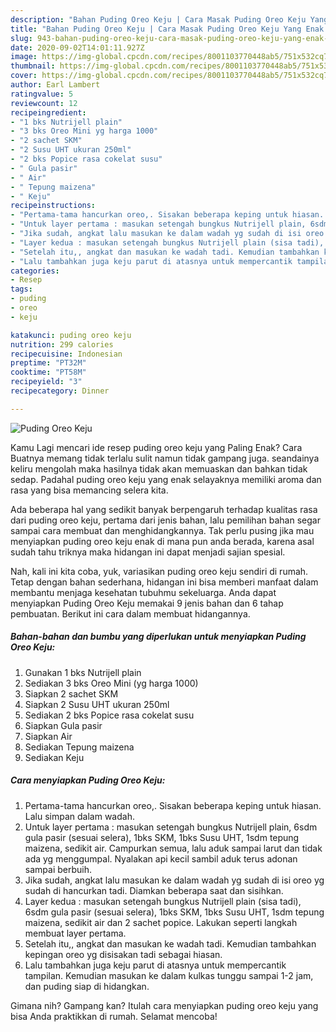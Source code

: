 ```yaml
---
description: "Bahan Puding Oreo Keju | Cara Masak Puding Oreo Keju Yang Enak dan Simpel"
title: "Bahan Puding Oreo Keju | Cara Masak Puding Oreo Keju Yang Enak dan Simpel"
slug: 943-bahan-puding-oreo-keju-cara-masak-puding-oreo-keju-yang-enak-dan-simpel
date: 2020-09-02T14:01:11.927Z
image: https://img-global.cpcdn.com/recipes/8001103770448ab5/751x532cq70/puding-oreo-keju-foto-resep-utama.jpg
thumbnail: https://img-global.cpcdn.com/recipes/8001103770448ab5/751x532cq70/puding-oreo-keju-foto-resep-utama.jpg
cover: https://img-global.cpcdn.com/recipes/8001103770448ab5/751x532cq70/puding-oreo-keju-foto-resep-utama.jpg
author: Earl Lambert
ratingvalue: 5
reviewcount: 12
recipeingredient:
- "1 bks Nutrijell plain"
- "3 bks Oreo Mini yg harga 1000"
- "2 sachet SKM"
- "2 Susu UHT ukuran 250ml"
- "2 bks Popice rasa cokelat susu"
- " Gula pasir"
- " Air"
- " Tepung maizena"
- " Keju"
recipeinstructions:
- "Pertama-tama hancurkan oreo,. Sisakan beberapa keping untuk hiasan. Lalu simpan dalam wadah."
- "Untuk layer pertama : masukan setengah bungkus Nutrijell plain, 6sdm gula pasir (sesuai selera), 1bks SKM, 1bks Susu UHT, 1sdm tepung maizena, sedikit air. Campurkan semua, lalu aduk sampai larut dan tidak ada yg menggumpal. Nyalakan api kecil sambil aduk terus adonan sampai berbuih."
- "Jika sudah, angkat lalu masukan ke dalam wadah yg sudah di isi oreo yg sudah di hancurkan tadi. Diamkan beberapa saat dan sisihkan."
- "Layer kedua : masukan setengah bungkus Nutrijell plain (sisa tadi), 6sdm gula pasir (sesuai selera), 1bks SKM, 1bks Susu UHT, 1sdm tepung maizena, sedikit air dan 2 sachet popice. Lakukan seperti langkah membuat layer pertama."
- "Setelah itu,, angkat dan masukan ke wadah tadi. Kemudian tambahkan kepingan oreo yg disisakan tadi sebagai hiasan."
- "Lalu tambahkan juga keju parut di atasnya untuk mempercantik tampilan. Kemudian masukan ke dalam kulkas tunggu sampai 1-2 jam, dan puding siap di hidangkan."
categories:
- Resep
tags:
- puding
- oreo
- keju

katakunci: puding oreo keju 
nutrition: 299 calories
recipecuisine: Indonesian
preptime: "PT32M"
cooktime: "PT58M"
recipeyield: "3"
recipecategory: Dinner

---
```



![Puding Oreo Keju](https://img-global.cpcdn.com/recipes/8001103770448ab5/751x532cq70/puding-oreo-keju-foto-resep-utama.jpg)

Kamu Lagi mencari ide resep puding oreo keju yang Paling Enak? Cara Buatnya memang tidak terlalu sulit namun tidak gampang juga. seandainya keliru mengolah maka hasilnya tidak akan memuaskan dan bahkan tidak sedap. Padahal puding oreo keju yang enak selayaknya memiliki aroma dan rasa yang bisa memancing selera kita.



Ada beberapa hal yang sedikit banyak berpengaruh terhadap kualitas rasa dari puding oreo keju, pertama dari jenis bahan, lalu pemilihan bahan segar sampai cara membuat dan menghidangkannya. Tak perlu pusing jika mau menyiapkan puding oreo keju enak di mana pun anda berada, karena asal sudah tahu triknya maka hidangan ini dapat menjadi sajian spesial.


Nah, kali ini kita coba, yuk, variasikan puding oreo keju sendiri di rumah. Tetap dengan bahan sederhana, hidangan ini bisa memberi manfaat dalam membantu menjaga kesehatan tubuhmu sekeluarga. Anda dapat menyiapkan Puding Oreo Keju memakai 9 jenis bahan dan 6 tahap pembuatan. Berikut ini cara dalam membuat hidangannya.

<!--inarticleads1-->

##### Bahan-bahan dan bumbu yang diperlukan untuk menyiapkan Puding Oreo Keju:

1. Gunakan 1 bks Nutrijell plain
1. Sediakan 3 bks Oreo Mini (yg harga 1000)
1. Siapkan 2 sachet SKM
1. Siapkan 2 Susu UHT ukuran 250ml
1. Sediakan 2 bks Popice rasa cokelat susu
1. Siapkan  Gula pasir
1. Siapkan  Air
1. Sediakan  Tepung maizena
1. Sediakan  Keju




<!--inarticleads2-->

##### Cara menyiapkan Puding Oreo Keju:

1. Pertama-tama hancurkan oreo,. Sisakan beberapa keping untuk hiasan. Lalu simpan dalam wadah.
1. Untuk layer pertama : masukan setengah bungkus Nutrijell plain, 6sdm gula pasir (sesuai selera), 1bks SKM, 1bks Susu UHT, 1sdm tepung maizena, sedikit air. Campurkan semua, lalu aduk sampai larut dan tidak ada yg menggumpal. Nyalakan api kecil sambil aduk terus adonan sampai berbuih.
1. Jika sudah, angkat lalu masukan ke dalam wadah yg sudah di isi oreo yg sudah di hancurkan tadi. Diamkan beberapa saat dan sisihkan.
1. Layer kedua : masukan setengah bungkus Nutrijell plain (sisa tadi), 6sdm gula pasir (sesuai selera), 1bks SKM, 1bks Susu UHT, 1sdm tepung maizena, sedikit air dan 2 sachet popice. Lakukan seperti langkah membuat layer pertama.
1. Setelah itu,, angkat dan masukan ke wadah tadi. Kemudian tambahkan kepingan oreo yg disisakan tadi sebagai hiasan.
1. Lalu tambahkan juga keju parut di atasnya untuk mempercantik tampilan. Kemudian masukan ke dalam kulkas tunggu sampai 1-2 jam, dan puding siap di hidangkan.




Gimana nih? Gampang kan? Itulah cara menyiapkan puding oreo keju yang bisa Anda praktikkan di rumah. Selamat mencoba!
